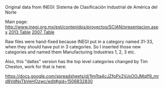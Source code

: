 Original data from INEGI: Sistema de Clasificación Industrial de América del Norte


Main page: http://www.inegi.org.mx/est/contenidos/proyectos/SCIAN/presentacion.aspx
[2013 Table](http://www.inegi.org.mx/est/contenidos/proyectos/SCIAN/presentacion.aspx?_file=/est/contenidos/proyectos/SCIAN/doc/est_ingles.xlsx)
[2007 Table](http://www.inegi.org.mx/sistemas/scian/contenidos/ESTRUCTURA%20SCIAN%20M%C9XICO%202007%20TRADUCCI%D3N%20INGL%C9S.xlsx)

Raw files were hand-fixed because INEGI put in a category named 31-33, when
they should have put in 3 categories. So I inserted those new categories and
named them Manufacturing Industries 1, 2, 3 etc.

Also, this "datlas" version has the top level categories changed by Tim Cheston, work for that is here:

https://docs.google.com/spreadsheets/d/1lm1ta4cJZfpPx2VJsOOJMqlf9_mrd8VdNxTbVeHOzwc/edit#gid=1506832830
